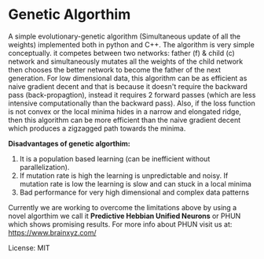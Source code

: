# Genetic Algorthim
A simple evolutionary-genetic algorithm (Simultaneous update of all the weights) implemented both in python and C++.
The algorithm is very simple conceptually. it competes between two networks: father (f) & child (c) network and simultaneously mutates all the weights of the child network then chooses the better network to become the father of the next generation. For low dimensional data, this algorithm can be as efficient as naive gradient decent and that is because it doesn't require the backward pass (back-propagtion), instead it requires 2 forward passes (which are less intensive computationally than the backward pass). Also, if the loss function is not convex or the local minima hides in a narrow and elongated ridge, then this algorithm can be more efficient than the naive gradient decent which produces a zigzagged path towards the minima.


**Disadvantages of genetic algorthim:**
1. It is a population based learning (can be inefficient without parallelization).
2. If mutation rate is high the learning is unpredictable and noisy. If mutation rate is low the learning is slow and can stuck in a local minima
3. Bad performance for very high dimensional and complex data patterns

Currently we are working to overcome the limitations above by using a novel algorthim we call it **Predictive Hebbian Unified Neurons** or PHUN which shows promising results. For more info about PHUN visit us at: https://www.brainxyz.com/ 


License: MIT
